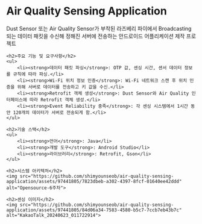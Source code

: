 <!DOCTYPE html>
<html lang="ko">
<head>
    <meta charset="UTF-8">
    <title>Air Quality Sensing Application</title>
</head>
<body>
    <h1>Air Quality Sensing Application</h1>
    <p>Dust Sensor 또는 Air Quality Sensor가 부착된 라즈베리 파이에서 Broadcasting되는 데이터 패킷을 수신해 정해진 서버에 전송하는 안드로이드 어플리케이션 제작 프로젝트</p>

    <h2>주요 기능 및 요구사항</h2>
    <ul>
        <li><strong>데이터 패킷 파싱</strong>: OTP 값, 센싱 시간, 센서 데이터 정보를 규칙에 따라 파싱.</li>
        <li><strong>Wi-Fi 위치 정보 인증</strong>: Wi-Fi 네트워크 스캔 후 위치 인증을 위해 서버로 데이터를 전송하고 키 값을 수신.</li>
        <li><strong>Retrofit 객체 생성</strong>: Dust Sensor와 Air Quality 인터페이스에 따라 Retrofit 객체 생성.</li>
        <li><strong>Event Reliability 충족</strong>: 각 센싱 시스템에서 1시간 동안 120개의 데이터가 서버로 전송되게 함.</li>
    </ul>

    <h2>기술 스택</h2>
    <ul>
        <li><strong>언어</strong>: Java</li>
        <li><strong>개발 도구</strong>: Android Studio</li>
        <li><strong>라이브러리</strong>: Retrofit, Gson</li>
    </ul>

    <h2>시스템 아키텍처</h2>
    <img src="https://github.com/shimyounseob/air-quality-sensing-application/assets/97441805/7823dbeb-a302-4397-8fcf-01640ee42ddd" alt="Opensource-6주차">

    <h2>센싱 이미지</h2>
    <img src="https://github.com/shimyounseob/air-quality-sensing-application/assets/97441805/84d06a34-7583-4580-b5c7-7ccb7eb43b7c" alt="KakaoTalk_20240623_011722914">
</body>
</html>
